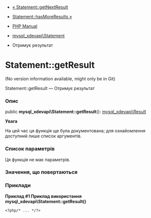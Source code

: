 - [«
Statement::getNextResult](mysql-xdevapi-statement.getnextresult.md)
- [Statement::hasMoreResults
»](mysql-xdevapi-statement.hasmoreresults.md)

- [PHP Manual](index.md)
- [mysql_xdevapi\Statement](class.mysql-xdevapi-statement.md)
- Отримує результат

# Statement::getResult

(No version information available, might only be in Git)

Statement::getResult — Отримує результат

### Опис

public **mysql_xdevapi\Statement::getResult**():
[mysql_xdevapi\Result](class.mysql-xdevapi-result.md)

**Увага**

На цей час ця функція ще була документована; для
ознайомлення доступний лише список аргументів.

### Список параметрів

Ця функція не має параметрів.

### Значення, що повертаються

### Приклади

**Приклад #1 Приклад використання
**mysql_xdevapi\Statement::getResult()****

` <?php/* ... */?> `
